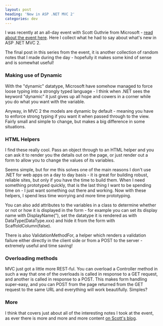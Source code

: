 ```yaml
---
layout: post
heading: 'New in ASP .NET MVC 2'
categories: dev
---
```


I was recently at an all-day event with Scott Guthrie from Microsoft - [read about the event here](/on-engineering/dev/notes-from-the-guathon/). Here I collect what he had to say about what's new in ASP .NET MVC 2.

The final post in this series from the event, it is another collection of random notes that I made during the day - hopefully it makes some kind of sense and is somewhat useful!

### Making use of Dynamic

With the "dynamic" datatype, Microsoft have somehow managed to force loose typing into a strongly typed language - I think when .NET sees the keyword "dynamic" it just gives up all hope and cowers in a corner while you do what you want with the variable.

Anyway, in MVC 2 the models are dynamic by default - meaning you have to enforce strong typing if you want it when passed through to the view. Fairly small and simple to change, but makes a big difference in some situations.

### HTML Helpers

I find these really cool. Pass an object through to an HTML helper and you can ask it to render you the details out on the page, or just render out a form to allow you to change the values of its variables.

Seems simple, but for me this solves one of the main reasons I don't use .NET for web apps on a day to day basis - it is great for building robust, reliable sites, but only if you have the time to build them. When I need something prototyped quickly, that is the last thing I want to be spending time on - I just want something out there and working. Now with these helpers, I spend less time worrying and more time prototyping.

You can also add attributes to the variables in a class to determine whether or not or how it is displayed in the form - for example you can set its display name with DisplayName("), set the datatype it is rendered as with DataType(DataType.xxx) and hide it from the form with ScaffoldColumn(false).

There is also ValidationMethodFor, a helper which renders a validation failure either directly in the client side or from a POST to the server - extremely useful and time saving!

### Overloading methods

MVC just got a little more REST-ful. You can overload a Controller method in such a way that one of the overloads is called in response to a GET request, and another is called in response to a POST. This makes form handling super-easy, and you can POST from the page returned from the GET request to the same URL and everything will work beautifully. Simples?

### More

I think that covers just about all of the interesting notes I took at the event, as ever there is more and more and more content [on Scott's blog](http://weblogs.asp.net/Scottgu/).